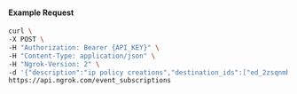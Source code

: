 <!-- Code generated for API Clients. DO NOT EDIT. -->

#### Example Request

```bash
curl \
-X POST \
-H "Authorization: Bearer {API_KEY}" \
-H "Content-Type: application/json" \
-H "Ngrok-Version: 2" \
-d '{"description":"ip policy creations","destination_ids":["ed_2zsqnmhFFJqGQfZBF2FRwGR7c1q"],"metadata":"{\"environment\": \"staging\"}","sources":[{"type":"ip_policy_created.v0"}]}' \
https://api.ngrok.com/event_subscriptions
```
